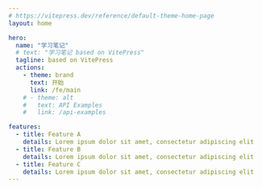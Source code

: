 ```yaml
---
# https://vitepress.dev/reference/default-theme-home-page
layout: home

hero:
  name: "学习笔记"
  # text: "学习笔记 based on VitePress"
  tagline: based on VitePress
  actions:
    - theme: brand
      text: 开始
      link: /fe/main
    # - theme: alt
    #   text: API Examples
    #   link: /api-examples

features:
  - title: Feature A
    details: Lorem ipsum dolor sit amet, consectetur adipiscing elit
  - title: Feature B
    details: Lorem ipsum dolor sit amet, consectetur adipiscing elit
  - title: Feature C
    details: Lorem ipsum dolor sit amet, consectetur adipiscing elit
---
```

